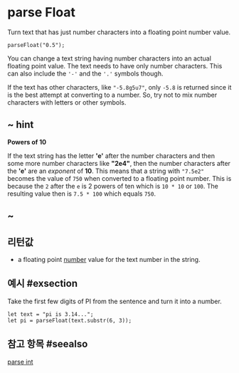 # parse Float

Turn text that has just number characters into a floating point number value.

```sig
parseFloat("0.5");
```

You can change a text string having number characters into an actual floating point value. The text needs to have only number characters. This can also include the `'-'` and the `'.'` symbols though.

If the text has other characters, like `"-5.8g5u7"`, only `-5.8` is returned since it is the best attempt at converting to a number. So, try not to mix number characters with letters or other symbols.

## ~ hint

**Powers of 10**

If the text string has the letter **'e'** after the number characters and then some more number characters like **"2e4"**, then the number characters after the **'e'** are an *exponent* of **10**. This means that a string with `"7.5e2"` becomes the value of `750` when converted to a floating point number. This is because the `2` after the `e` is 2 powers of ten which is `10 * 10` or `100`. The resulting value then is `7.5 * 100` which equals `750`.

## ~

## 리턴값

* a floating point [number](/types/string) value for the text number in the string.

## 예시 #exsection

Take the first few digits of PI from the sentence and turn it into a number.

```blocks
let text = "pi is 3.14...";
let pi = parseFloat(text.substr(6, 3));
```

## 참고 항목 #seealso

[parse int](/reference/text/parse-int)